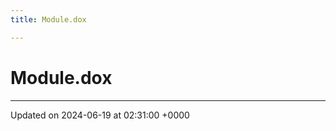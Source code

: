 ```yaml
---
title: Module.dox

---
```


# Module.dox








-------------------------------

Updated on 2024-06-19 at 02:31:00 +0000
